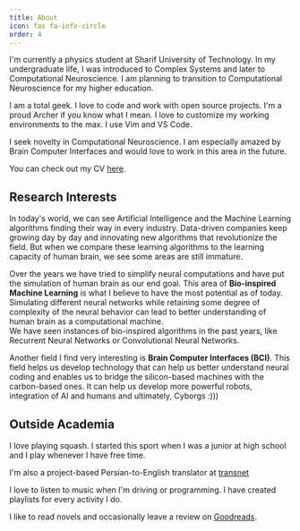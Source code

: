 ```yaml
---
title: About
icon: fas fa-info-circle
order: 4
---
```


I'm currently a physics student at Sharif University of Technology. In my undergraduate life, I was introduced to Complex Systems and
later to Computational Neuroscience. I am planning to transition to Computational Neuroscience for my higher education.

I am a total geek. I love to code and work with open source projects. I'm a proud Archer if you know what I mean.
I love to customize my working environments to the max. I use Vim and VS Code.

I seek novelty in Computational Neuroscience. I am especially amazed by Brain Computer Interfaces and would love to
work in this area in the future.

You can check out my CV [here](/assets/pdf/ali_mahani_cv.pdf).

## Research Interests
In today's world, we can see Artificial Intelligence and the Machine Learning algorithms finding their way in every industry.
Data-driven companies keep growing day by day and innovating new algorithms that revolutionize the field. But when we compare
these learning algorithms to the learning capacity of human brain, we see some areas are still immature.

Over the years we have tried to simplify neural computations and have put the simulation of human brain as our end goal.
This area of **Bio-inspired Machine Learning** is what I believe to have the most potential as of today. Simulating different neural networks
while retaining some degree of complexity of the neural behavior can lead to better understanding of human brain as a computational machine.\
We have seen instances of bio-inspired algorithms in the past years, like Recurrent Neural Networks or Convolutional Neural Networks.

Another field I find very interesting is **Brain Computer Interfaces (BCI)**. This field helps us develop technology that can help us better
understand neural coding and enables us to bridge the silicon-based machines with the carbon-based ones. It can help us develop
more powerful robots, integration of AI and humans and ultimately, Cyborgs :)))

## Outside Academia
I love playing squash. I started this sport when I was a junior at high school and I play whenever I have free time.

I'm also a project-based Persian-to-English translator at [transnet](https://transnet.ir)

I love to listen to music when I'm driving or programming. I have created playlists for every activity I do.

I like to read novels and occasionally leave a review on [Goodreads](https://www.goodreads.com/user/show/69194805-ali-abolhassanzadeh-mahani).
